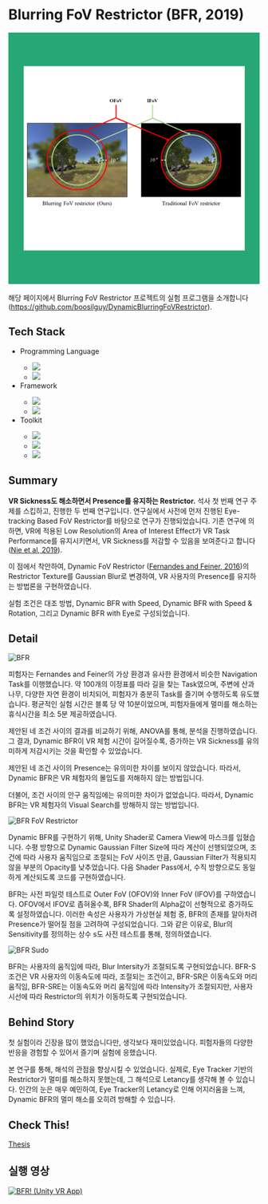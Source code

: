 <h1>Blurring FoV Restrictor (BFR, 2019)</h1>

![title](./main.png)

해당 페이지에서 Blurring FoV Restrictor 프로젝트의 실험 프로그램을 소개합니다 (https://github.com/boosilguy/DynamicBlurringFoVRestrictor).

<h2>Tech Stack</h2>
<ul>
  <li>Programming Language</li>
  <ul>
    <li><img src="https://img.shields.io/badge/C Sharp-239120?style=flat-square&logo=c-sharp&logoColor=white"/></li>
    <li><img src="https://img.shields.io/badge/Unity Shader Lab-000000?style=flat-square&logo=Unity&logoColor=white"/></li>
  </ul>
  <li>Framework</li>
  <ul>
    <li><img src="https://img.shields.io/badge/Tobii EyeTracker-000000?style=flat-square&logo=Unity&logoColor=white"/></li>
    <li><img src="https://img.shields.io/badge/SteamVR-000000?style=flat-square&logo=Steam&logoColor=white"/></li>
  </ul>
  <li>Toolkit</li>
  <ul>
    <li><img src="https://img.shields.io/badge/Unity-000000?style=flat-square&logo=Unity&logoColor=white"/></li>
    <li><img src="https://img.shields.io/badge/Oculus-1C1E20?style=flat-square&logo=Oculus&logoColor=white"/></li>
    <li><img src="https://img.shields.io/badge/HTC Vive-2e317d?style=flat-square&logo=Steam&logoColor=white"/></li>
  </ul>
</ul>

<h2>Summary</h2>
<p><b>VR Sickness도 해소하면서 Presence를 유지하는 Restrictor.</b> 석사 첫 번째 연구 주제를 스킵하고, 진행한 두 번째 연구입니다. 연구실에서 사전에 먼저 진행된 Eye-tracking Based FoV Restrictor를 바탕으로 연구가 진행되었습니다. 기존 연구에 의하면, VR에 적용된 Low Resolution의 Area of Interest Effect가 VR Task Performance를 유지시키면서, VR Sickness를 저감할 수 있음을 보여준다고 합니다 (<a href="https://ieeexplore.ieee.org/abstract/document/8618360?casa_token=7XIKJHIgh_AAAAAA:rp1yiae0uQFRLDEISb3SLB9tHq-I4r13ahLdix2YKq_MprlbajdrGSWLh_mCDj727ZVWgq-4Tt4">Nie et al, 2019</a>).</p> 이 점에서 착안하여, Dynamic FoV Restrictor (<a href="https://ieeexplore.ieee.org/abstract/document/7460053/?casa_token=9q7iwoZ6RFwAAAAA:jLBkmf-DvmYYMkP2OZ6dnjylGfWx10gia4EnSpJ-emdUeY7tDnZfi4MIexVrL57gXLI9nEGhXUY">Fernandes and Feiner, 2016</a>)의 Restrictor Texture를 Gaussian Blur로 변경하여, VR 사용자의 Presence를 유지하는 방법론을 구현하였습니다.</p>
<p>실험 조건은 대조 방법, Dynamic BFR with Speed, Dynamic BFR with Speed & Rotation, 그리고 Dynamic BFR with Eye로 구성되었습니다. 

<h2>Detail</h2>

![BFR](https://user-images.githubusercontent.com/30020288/115150139-11e07180-a0a2-11eb-8e0c-5e110b392ea6.PNG)

<p>피험자는 Fernandes and Feiner의 가상 환경과 유사한 환경에서 비슷한 Navigation Task를 이행했습니다. 약 100개의 이정표를 따라 길을 찾는 Task였으며, 주변에 산과 나무, 다양한 자연 환경이 비치되어, 피험자가 충분히 Task를 즐기며 수행하도록 유도했습니다. 평균적인 실험 시간은 블록 당 약 10분이었으며, 피험자들에게 멀미를 해소하는 휴식시간을 최소 5분 제공하였습니다.</p>
<p>제안된 네 조건 사이의 결과를 비교하기 위해, ANOVA를 통해, 분석을 진행하였습니다. 그 결과, Dynamic BFR이 VR 체험 시간이 길어질수록, 증가하는 VR Sickness를 유의미하게 저감시키는 것을 확인할 수 있었습니다.</p>
<p>제안된 네 조건 사이의 Presence는 유의미한 차이를 보이지 않았습니다. 따라서, Dynamic BFR은 VR 체험자의 몰입도를 저해하지 않는 방법입니다.</p>
<p>더불어, 조건 사이의 안구 움직임에는 유의미한 차이가 없었습니다. 따라서, Dynamic BFR는 VR 체험자의 Visual Search를 방해하지 않는 방법입니다.</p>

![BFR FoV Restrictor](https://user-images.githubusercontent.com/30020288/116349620-5fd84080-a82b-11eb-9583-a9bf023227ee.png)

<p>Dynamic BFR를 구현하기 위해, Unity Shader로 Camera View에 마스크를 입혔습니다. 수평 방향으로 Dynamic Gaussian Filter Size에 따라 계산이 선행되었으며, 조건에 따라 사용자 움직임으로 조절되는 FoV 사이즈 만큼, Gaussian Filter가 적용되지 않을 부분의 Opacity를 낮추었습니다. 다음 Shader Pass에서, 수직 방향으로도 동일하게 계산되도록 코드를 구현하였습니다.</p>
<p>BFR는 사전 파일럿 테스트로 Outer FoV (OFOV)와 Inner FoV (IFOV)를 구하였습니다. OFOV에서 IFOV로 좁혀올수록, BFR Shader의 Alpha값이 선형적으로 증가하도록 설정하였습니다. 이러한 속성은 사용자가 가상현실 체험 중, BFR의 존재를 알아차려 Presence가 떨어질 점을 고려하여 구성되었습니다. 그와 같은 이유로, Blur의 Sensitivity를 정의하는 상수 s도 사전 테스트를 통해, 정의하였습니다.</p>

![BFR Sudo](https://user-images.githubusercontent.com/30020288/116349617-5cdd5000-a82b-11eb-83b1-4667bfab6c07.png)
<p>BFR는 사용자의 움직임에 따라, Blur Intersity가 조절되도록 구현되었습니다. BFR-S 조건은 VR 사용자의 이동속도에 따라, 조절되는 조건이고, BFR-SR은 이동속도와 머리 움직임, BFR-SRE는 이동속도와 머리 움직임에 따라 Intensity가 조절되지만, 사용자 시선에 따라 Restrictor의 위치가 이동하도록 구현되었습니다.

<h2>Behind Story</h2>
<p>첫 실험이라 긴장을 많이 했었습니다만, 생각보다 재미있었습니다. 피험자들의 다양한 반응을 경험할 수 있어서 즐기며 실험에 응했습니다.</p>
<p>본 연구를 통해, 해석의 관점을 향상시킬 수 있었습니다. 실제로, Eye Tracker 기반의 Restrictor가 멀미를 해소하지 못했는데, 그 해석으로 Letancy를 생각해 볼 수 있습니다. 인간의 눈은 매우 예민하여, Eye Tracker의 Letancy로 인해 어지러움을 느껴, Dynamic BFR의 멀미 해소를 오히려 방해할 수 있습니다.</p>

<h2>Check This!</h2>
<a href="http://www.riss.kr/search/detail/DetailView.do?p_mat_type=be54d9b8bc7cdb09&control_no=aacc914c7d9694e5ffe0bdc3ef48d419">Thesis</a>

<h2>실행 영상</h2>

[![BFR! (Unity VR App)](http://img.youtube.com/vi/ScoWGe8QFSA/0.jpg)](http://www.youtube.com/watch?v=ScoWGe8QFSA "BFR!")
